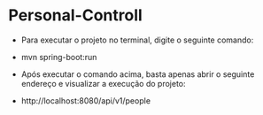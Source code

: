 # Personal-Controll

- Para executar o projeto no terminal, digite o seguinte comando:

- mvn spring-boot:run 
- Após executar o comando acima, basta apenas abrir o seguinte endereço e visualizar a execução do projeto:

- http://localhost:8080/api/v1/people
